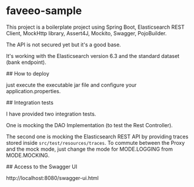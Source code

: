 # faveeo-sample

This project is a boilerplate project using Spring Boot, Elasticsearch REST Client, MockHttp library, Assert4J, Mockito, Swagger, PojoBuilder.

The API is not secured yet but it's a good base.

It's working with the Elasticsearch version 6.3 and the standard dataset (bank endpoint).

## How to deploy

just execute the executable jar file and configure your application.properties.

## Integration tests

I have provided two integration tests.

One is mocking the DAO Implementation (to test the Rest Controller).

The second one is mocking the Elasticsearch REST API by providing traces stored inside `src/test/resources/traces`.
To commute between the Proxy and the mock mode, just change the mode for MODE.LOGGING from MODE.MOCKING.


## Access to the Swagger UI

http://localhost:8080/swagger-ui.html